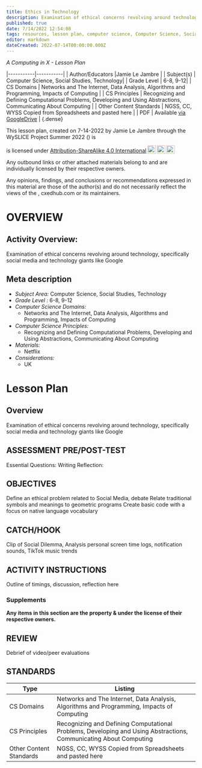 ```yaml
---
title: Ethics in Technology
description: Examination of ethical concerns revolving around technology, specifically social media and technology giants like Google
published: true
date: 7/14/2022 12:54:08
tags: resources, lesson plan, computer science, Computer Science, Social Studies, Technology 
editor: markdown
dateCreated: 2022-07-14T00:00:00.000Z
---
```

*A Computing in X - Lesson Plan*

|-----------|-----------|
| Author/Educators |Jamie Le Jambre |
| Subject(s) | Computer Science, Social Studies, Technology|
| Grade Level | 6-8, 9-12|
| CS Domains | Networks and The Internet, Data Analysis, Algorithms and Programming, Impacts of Computing |
| CS Principles | Recognizing and Defining Computational Problems, Developing and Using Abstractions, Communicating About Computing |
| Other Content Standards | NGSS, CC, WYSS Copied from Spreadsheets and pasted here | 
| PDF | Available [via GoogleDrive]() |
{.dense}






This lesson plan, created on 7-14-2022 by Jamie Le Jambre through the  WySLICE Project Summer 2022 () is  <p xmlns:cc="http://creativecommons.org/ns#" >  is licensed under <a href="http://creativecommons.org/licenses/by-sa/4.0/?ref=chooser-v1" target="_blank" rel="license noopener noreferrer" style="display:inline-block;">Attribution-ShareAlike 4.0 International<img style="height:22px!important;margin-left:3px;vertical-align:text-bottom;" src="https://mirrors.creativecommons.org/presskit/icons/cc.svg?ref=chooser-v1"><img style="height:22px!important;margin-left:3px;vertical-align:text-bottom;" src="https://mirrors.creativecommons.org/presskit/icons/by.svg?ref=chooser-v1"><img style="height:22px!important;margin-left:3px;vertical-align:text-bottom;" src="https://mirrors.creativecommons.org/presskit/icons/sa.svg?ref=chooser-v1"></a></p>


Any outbound links or other attached materials belong to and are individually licensed by their respective owners. 


Any opinions, findings, and conclusions or recommendations expressed in this material are those of the author(s) and do not necessarily reflect the views of the , cxedhub.com or its maintainers.


# OVERVIEW
## Activity Overview:  
Examination of ethical concerns revolving around technology, specifically social media and technology giants like Google
## Meta description
+ *Subject Area:* Computer Science, Social Studies, Technology 
+ *Grade Level :* 6-8, 9-12 
+ *Computer Science Domains:*
   + Networks and The Internet, Data Analysis, Algorithms and Programming, Impacts of Computing
+ *Computer Science Principles:*
   + Recognizing and Defining Computational Problems, Developing and Using Abstractions, Communicating About Computing
+ *Materials:* 
   + Netflix
+ *Considerations:*
   + UK


# Lesson Plan
## Overview
Examination of ethical concerns revolving around technology, specifically social media and technology giants like Google
## ASSESSMENT PRE/POST-TEST
Essential Questions:
Writing Reflection:
## OBJECTIVES
Define an ethical problem related to Social Media, debate
Relate traditional symbols and meanings to geometric programs
Create basic code with a focus on native language vocabulary


## CATCH/HOOK
Clip of Social Dilemma, Analysis personal screen time logs, notification sounds, TikTok music trends


## ACTIVITY INSTRUCTIONS
Outline of timings, discussion, reflection here


### Supplements
**Any items in this section are the property & under the license of their respective owners.**






## REVIEW
Debrief of video/peer evaluations
## STANDARDS        
| Type | Listing | 
|-----------|-----------|
| CS Domains  | Networks and The Internet, Data Analysis, Algorithms and Programming, Impacts of Computing|
| CS Principles   | Recognizing and Defining Computational Problems, Developing and Using Abstractions, Communicating About Computing|
| Other Content Standards | NGSS, CC, WYSS Copied from Spreadsheets and pasted here  |